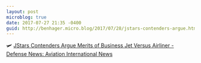 ```yaml
---
layout: post
microblog: true
date: 2017-07-27 21:35 -0400
guid: http://benhager.micro.blog/2017/07/28/jstars-contenders-argue.html
---
```

🛩 [JStars Contenders Argue Merits of Business Jet Versus Airliner - Defense News: Aviation International News](https://www.ainonline.com/aviation-news/defense/2017-07-25/jstars-contenders-argue-merits-business-jet-versus-airliner)
